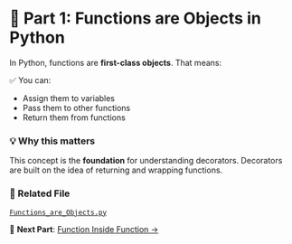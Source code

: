 # 📍 Part 1: Functions are Objects in Python

In Python, functions are **first-class objects**. That means:

✅ You can:
- Assign them to variables
- Pass them to other functions
- Return them from functions

### 💡 Why this matters
This concept is the **foundation** for understanding decorators. Decorators are built on the idea of returning and wrapping functions.

### 📂 Related File
[`Functions_are_Objects.py`](./Functions_are_Objects.py)

📌 **Next Part**: [Function Inside Function →](./02_function_inside_function.py)
